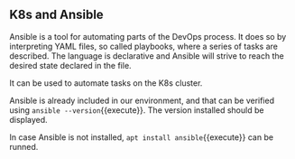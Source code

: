 ## K8s and Ansible

Ansible is a tool for automating parts of the DevOps process. It does so by interpreting YAML files, so called playbooks, where a series of tasks are described. The language is declarative and Ansible will strive to reach the desired state declared in the file.

It can be used to automate tasks on the K8s cluster.

Ansible is already included in our environment, and that can be verified using `ansible --version`{{execute}}. The version installed should be displayed.

In case Ansible is not installed, `apt install ansible`{{execute}} can be runned.
